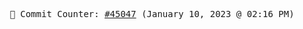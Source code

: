 <p align="center">
    <samp>
        📮 Commit Counter: <a href="https://github.com/Javascript-void0/Javascript-void0/commits/main">#45047</a> (January 10, 2023 @ 02:16 PM)
    </samp>
</p>